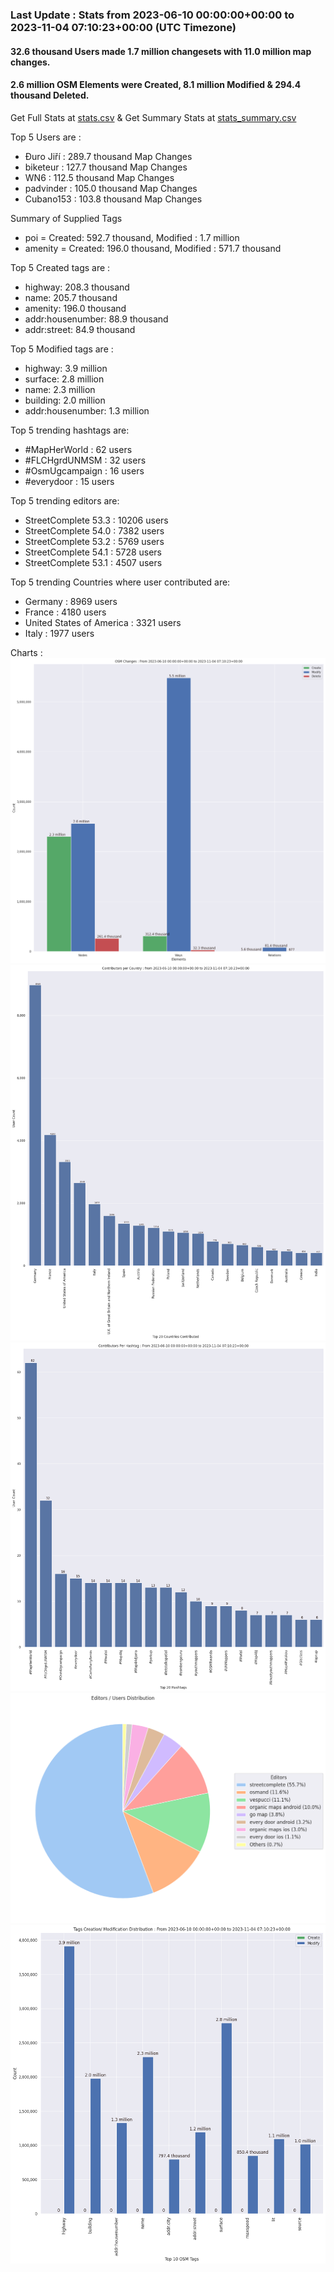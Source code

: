 ### Last Update : Stats from 2023-06-10 00:00:00+00:00 to 2023-11-04 07:10:23+00:00 (UTC Timezone)

#### 32.6 thousand Users made 1.7 million changesets with 11.0 million map changes.
#### 2.6 million OSM Elements were Created, 8.1 million Modified & 294.4 thousand Deleted.
Get Full Stats at [stats.csv](/stats/fieldmappers/Daily/stats.csv)
 & Get Summary Stats at [stats_summary.csv](/stats/fieldmappers/Daily/stats_summary.csv)

Top 5 Users are : 
- Đuro Jiří : 289.7 thousand Map Changes
- biketeur : 127.7 thousand Map Changes
- WN6 : 112.5 thousand Map Changes
- padvinder : 105.0 thousand Map Changes
- Cubano153 : 103.8 thousand Map Changes

Summary of Supplied Tags
- poi = Created: 592.7 thousand, Modified : 1.7 million
- amenity = Created: 196.0 thousand, Modified : 571.7 thousand


Top 5 Created tags are :
- highway: 208.3 thousand
- name: 205.7 thousand
- amenity: 196.0 thousand
- addr:housenumber: 88.9 thousand
- addr:street: 84.9 thousand


Top 5 Modified tags are :
- highway: 3.9 million
- surface: 2.8 million
- name: 2.3 million
- building: 2.0 million
- addr:housenumber: 1.3 million


Top 5 trending hashtags are:
- #MapHerWorld : 62 users
- #FLCHgrdUNMSM : 32 users
- #OsmUgcampaign : 16 users
- #everydoor : 15 users


Top 5 trending editors are:
- StreetComplete 53.3 : 10206 users
- StreetComplete 54.0 : 7382 users
- StreetComplete 53.2 : 5769 users
- StreetComplete 54.1 : 5728 users
- StreetComplete 53.1 : 4507 users


Top 5 trending Countries where user contributed are:
- Germany : 8969 users
- France : 4180 users
- United States of America : 3321 users
- Italy : 1977 users


 Charts : 
![Alt text](./stats_osm_changes.png) 
![Alt text](./stats_users_per_country.png) 
![Alt text](./stats_users_per_hashtag.png) 
![Alt text](./stats_editors_pie_chart.png) 
![Alt text](./stats_tags.png) 
